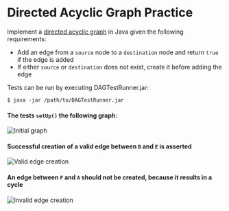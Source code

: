 # Directed Acyclic Graph Practice

Implement a [directed acyclic graph](https://en.wikipedia.org/wiki/Directed_acyclic_graph) in Java given the following requirements:

* Add an edge from a `source` node to a `destination` node and return `true` if the edge is added
* If either `source` or `destination` does not exist, create it before adding the edge

Tests can be run by executing DAGTestRunner.jar:
```````
$ java -jar /path/to/DAGTestRunner.jar
```````

#### The tests `setUp()` the following graph:
![Initial graph](https://github.com/risu-kun/JavaExercises/blob/master/src/com/risserigdon/algorithms/initial-test-graph.png)


#### Successful creation of a valid edge between `B` and `E` is asserted
![Valid edge creation](https://github.com/risu-kun/JavaExercises/blob/master/src/com/risserigdon/algorithms/attempt-valid-edge-creation.png)

#### An edge between `F` and `A` should not be created, because it results in a cycle
![Invalid edge creation](https://github.com/risu-kun/JavaExercises/blob/master/src/com/risserigdon/algorithms/invalid-edge-creation.png)
